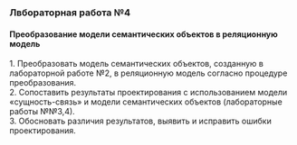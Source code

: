 <h3> Лвбораторная работа №4 </h3>
<h4>Преобразование модели семантических
объектов в реляционную модель</h4>
1. Преобразовать модель семантических
объектов, созданную в лабораторной работе
№2, в реляционную модель согласно
процедуре преобразования.<br>
2. Сопоставить результаты проектирования с
использованием модели «сущность-связь» и
модели семантических объектов
(лабораторные работы №№3,4).<br>
3. Обосновать различия результатов, выявить и
исправить ошибки проектирования.<br>
